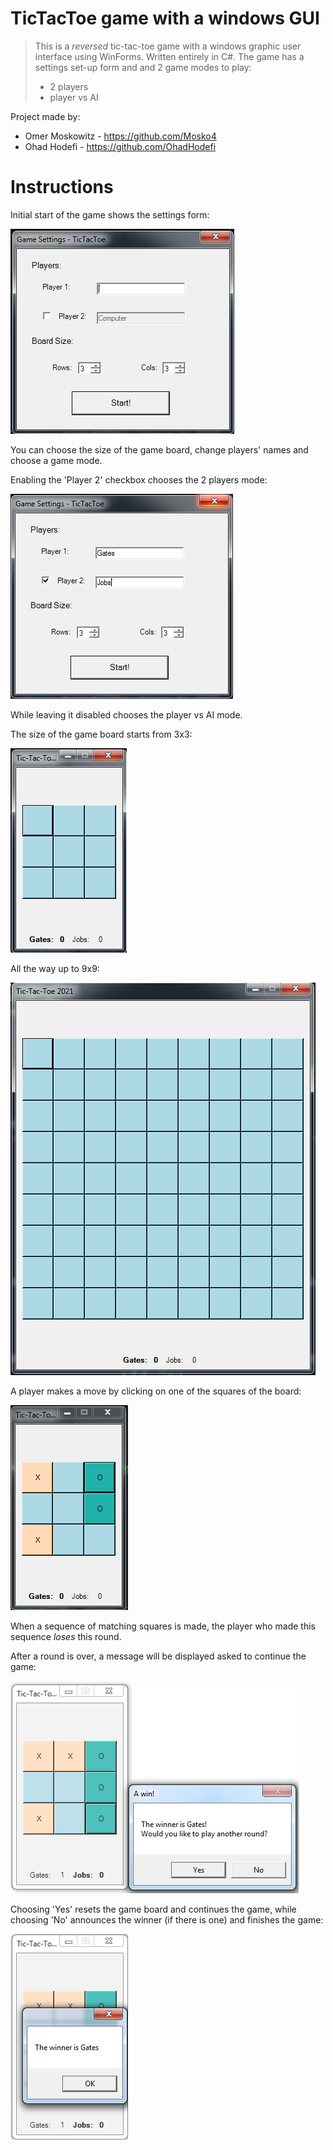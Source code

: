 # TicTacToe game with a windows GUI
> This is a *reversed* tic-tac-toe game with a windows graphic user interface using WinForms.
> Written entirely in C#. The game has a settings set-up form and and 2 game modes to play:
>
>  - 2 players
> - player vs AI

Project made by:
 - Omer Moskowitz - <https://github.com/Mosko4>
 - Ohad Hodefi - <https://github.com/OhadHodefi>

# Instructions
Initial start of the game shows the settings form:

![Settings1](images/settings1.PNG)

You can choose the size of the game board, change players' names and choose a game mode.

Enabling the 'Player 2' checkbox chooses the 2 players mode:

![Settings2](images/settings2.PNG)

While leaving it disabled chooses the player vs AI mode. 

The size of the game board starts from 3x3:

![Game1](images/game1.PNG)

All the way up to 9x9:

![Game2](images/game2.PNG)

A player makes a move by clicking on one of the squares of the board:

![Game3](images/game3.PNG)

When a sequence of matching squares is made, the player who made this sequence *loses* this round.

After a round is over, a message will be displayed asked to continue the game:

![Game4](images/game4.PNG)

Choosing 'Yes' resets the game board and continues the game, while choosing 'No' announces the winner (if there is one) and finishes the game:

![Game5](images/game5.PNG)
